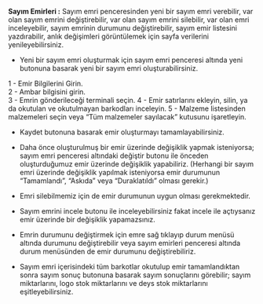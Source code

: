﻿**Sayım Emirleri :** Sayım emri penceresinden yeni bir sayım emri verebilir,  var olan sayım emrini değiştirebilir, var olan sayım emrini  silebilir, var olan emri inceleyebilir, sayım emrinin durumunu  değiştirebilir, sayım emir listesini yazdırabilir, anlık değişimleri  görüntülemek  için  sayfa  verilerini  yenileyebilirsiniz.

- Yeni bir sayım emri oluşturmak için sayım emri penceresi altında yeni butonuna basarak yeni bir sayım emri oluşturabilirsiniz.

1 - Emir Bilgilerini Girin.  
2 - Ambar bilgisini girin.  
3 - Emrin gönderileceği terminali seçin.
4 - Emir  satırlarını  ekleyin,  silin, ya  da  okutulan  ve  okutulmayan  barkodları  inceleyin.
5 - Malzeme listesinden malzemeleri seçin veya “Tüm malzemeler sayılacak” kutusunu işaretleyin.

- Kaydet butonuna basarak emir oluşturmayı tamamlayabilirsiniz.

- Daha önce oluşturulmuş bir emir üzerinde değişiklik yapmak isteniyorsa; sayım emri penceresi altındaki değiştir butonu ile önceden oluşturduğumuz emir üzerinde değişiklik yapabiliriz. (Herhangi bir sayım emri üzerinde değişiklik yapılmak isteniyorsa emir durumunun “Tamamlandı”, “Askıda” veya “Duraklatıldı” olması gerekir.)

- Emri silebilmemiz için de emir durumunun uygun olması gerekmektedir.

- Sayım emrini incele butonu ile inceleyebilirsiniz fakat incele ile açtıysanız emir üzerinde bir değişiklik yapamazsınız.

- Emrin durumunu değiştirmek için emre sağ tıklayıp durum menüsü altında durumunu değiştirebilir veya sayım emirleri penceresi altında durum menüsünden de emir durumunu değiştirebiliriz.

- Sayım emri içerisindeki tüm barkotlar okutulup emir tamamlandıktan sonra sayım sonuç butonuna basarak sayım sonuçlarını görebilir; sayım miktarlarını, logo stok miktarlarını ve deys stok miktarlarını eşitleyebilirsiniz.
